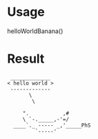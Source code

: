 # Usage
helloWorldBanana()
# Result
```
 _____________
< hello world >
 -------------
       \
        \

     ".           ,#  
     \ `-._____,-'=/
  ____`._ ----- _,'_____PhS
         `-----'
```
